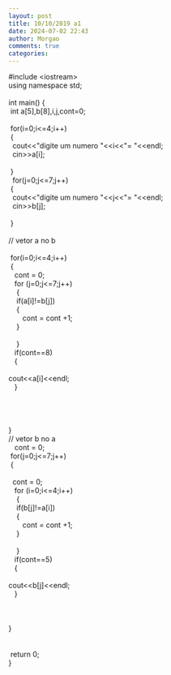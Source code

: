 ```yaml
---
layout: post
title: 10/10/2019 a1
date: 2024-07-02 22:43
author: Morgao
comments: true
categories: 
---
```

#include &lt;iostream&gt;<br />
using namespace std;<br />
<br />
int main() {<br />
&nbsp;int a[5],b[8],i,j,cont=0;<br />
<br />
&nbsp;for(i=0;i&lt;=4;i++)<br />
&nbsp;{<br />
&nbsp; cout&lt;&lt;"digite um numero "&lt;&lt;i&lt;&lt;"= "&lt;&lt;endl;<br />
&nbsp; cin&gt;&gt;a[i];<br />
<br />
&nbsp;}<br />
&nbsp; for(j=0;j&lt;=7;j++)<br />
&nbsp;{<br />
&nbsp; cout&lt;&lt;"digite um numero "&lt;&lt;j&lt;&lt;"= "&lt;&lt;endl;<br />
&nbsp; cin&gt;&gt;b[j];<br />
<br />
&nbsp;}<br />
<br />
// vetor a no b<br />
<br />
&nbsp;for(i=0;i&lt;=4;i++)<br />
&nbsp;{<br />
<span style="white-space: pre;">  </span>&nbsp; cont = 0;<br />
<span style="white-space: pre;">  </span>&nbsp; for (j=0;j&lt;=7;j++)<br />
<span style="white-space: pre;">  </span> <span style="white-space: pre;"> </span> {<br />
<span style="white-space: pre;">    </span>&nbsp; &nbsp;if(a[i]!=b[j])<br />
<span style="white-space: pre;">    </span>&nbsp; &nbsp;{<br />
<span style="white-space: pre;">    </span>&nbsp; &nbsp; &nbsp; cont = cont +1;<br />
<span style="white-space: pre;">    </span>&nbsp; &nbsp;}<br />
<span style="white-space: pre;">    </span>&nbsp; <br />
<span style="white-space: pre;">  </span> <span style="white-space: pre;"> </span> }<br />
&nbsp; <span style="white-space: pre;">     </span>if(cont==8)<br />
&nbsp; <span style="white-space: pre;">     </span>{<br />
&nbsp; <span style="white-space: pre;">     </span>cout&lt;&lt;a[i]&lt;&lt;endl;<br />
&nbsp; <span style="white-space: pre;">     </span>}<br />
&nbsp; <span style="white-space: pre;">       </span><br />
&nbsp; <span style="white-space: pre;">  </span><br />
&nbsp; <span style="white-space: pre;">  </span><br />
<br />
}<br />
// vetor b no a<br />
<span style="white-space: pre;"> </span>&nbsp; cont = 0;<br />
&nbsp;for(j=0;j&lt;=7;j++)<br />
&nbsp;{<br />
<span style="white-space: pre;">  </span>&nbsp; cont = 0;<br />
<span style="white-space: pre;">  </span>&nbsp; for (i=0;i&lt;=4;i++)<br />
<span style="white-space: pre;">  </span> <span style="white-space: pre;"> </span> {<br />
<span style="white-space: pre;">    </span>&nbsp; &nbsp;if(b[j]!=a[i])<br />
<span style="white-space: pre;">    </span>&nbsp; &nbsp;{<br />
<span style="white-space: pre;">    </span>&nbsp; &nbsp; &nbsp; cont = cont +1;<br />
<span style="white-space: pre;">    </span>&nbsp; &nbsp;}<br />
<span style="white-space: pre;">    </span>&nbsp; <br />
<span style="white-space: pre;">  </span> <span style="white-space: pre;"> </span> }<br />
&nbsp; <span style="white-space: pre;">     </span>if(cont==5)<br />
&nbsp; <span style="white-space: pre;">     </span>{<br />
&nbsp; <span style="white-space: pre;">     </span>cout&lt;&lt;b[j]&lt;&lt;endl;<br />
&nbsp; <span style="white-space: pre;">     </span>}<br />
&nbsp; <span style="white-space: pre;">  </span><br />
&nbsp; <span style="white-space: pre;">  </span><br />
<br />
}<br />
<br />
<br />
&nbsp;return 0;<br />
}
